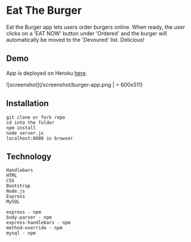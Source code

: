 # Eat The Burger

Eat the Burger app lets users order burgers online. When ready, the user clicks on a 'EAT NOW' button under 'Ordered' and the burger will automatically be moved to the 'Devoured' list. Delicious!


## Demo
App is deployed on Heroku [here](https://burger-magic.herokuapp.com/).

![screenshot](/screenshot/burger-app.png | = 600x511)

## Installation
```
git clone or fork repo
cd into the folder
npm install
node server.js
localhost:8080 in browser
```


## Technology
```
Handlebars
HTML
CSS
Bootstrap
Node.js
Express
MySQL

express - npm
body-parser - npm
express-handlebars - npm
method-override - npm
mysql - npm
```
